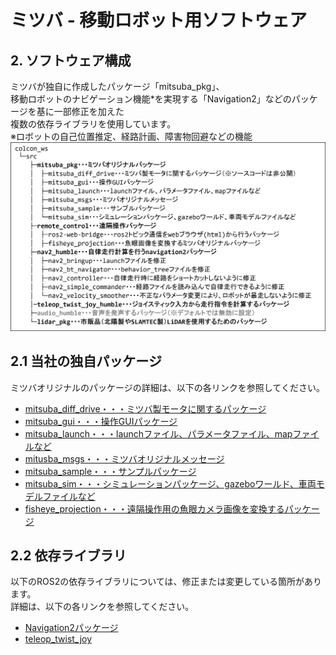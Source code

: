 # ミツバ - 移動ロボット用ソフトウェア

## 2. ソフトウェア構成
ミツバが独自に作成したパッケージ「mitsuba_pkg」、  
移動ロボットのナビゲーション機能*を実現する「Navigation2」などのパッケージを基に一部修正を加えた  
複数の依存ライブラリを使用しています。  
※ロボットの自己位置推定、経路計画、障害物回避などの機能
![system_structure.png](ソフトウェア構成.png)  

## 2.1 当社の独自パッケージ  
ミツバオリジナルのパッケージの詳細は、以下の各リンクを参照してください。  
* [mitsuba_diff_drive・・・ミツバ製モータに関するパッケージ](https://example)  
* [mitsuba_gui・・・操作GUIパッケージ](https://example.com)  
* [mitsuba_launch・・・launchファイル、パラメータファイル、mapファイルなど](https://example.com)  
* [mitusba_msgs・・・ミツバオリジナルメッセージ](https://example.com)  
* [mitsuba_sample・・・サンプルパッケージ](https://example.com)  
* [mitsuba_sim・・・シミュレーションパッケージ、gazeboワールド、車両モデルファイルなど](https://example.com)  
* [fisheye_projection・・・遠隔操作用の魚眼カメラ画像を変換するパッケージ](https://example)  

## 2.2 依存ライブラリ  
以下のROS2の依存ライブラリについては、修正または変更している箇所があります。  
詳細は、以下の各リンクを参照してください。  
* [Navigation2パッケージ](https://example)  
* [teleop_twist_joy](https://example)













